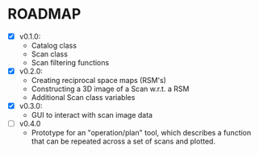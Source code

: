 # ROADMAP

- [x] v0.1.0: 
    - Catalog class
    - Scan class
    - Scan filtering functions
- [x] v0.2.0: 
    - Creating reciprocal space maps (RSM's)
    - Constructing a 3D image of a Scan w.r.t. a RSM
    - Additional Scan class variables
- [X] v0.3.0:
    - GUI to interact with scan image data
- [ ] v0.4.0
    - Prototype for an "operation/plan" tool, which describes a function that can be repeated across a set of scans and plotted.